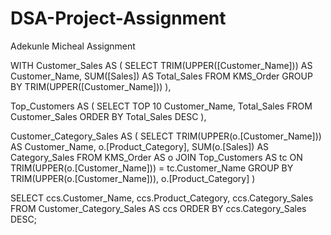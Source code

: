 # DSA-Project-Assignment
Adekunle Micheal Assignment

WITH Customer_Sales AS (
    SELECT 
        TRIM(UPPER([Customer_Name])) AS Customer_Name,
        SUM([Sales]) AS Total_Sales
    FROM KMS_Order
    GROUP BY TRIM(UPPER([Customer_Name]))
),

Top_Customers AS (
    SELECT TOP 10 Customer_Name, Total_Sales
    FROM Customer_Sales
    ORDER BY Total_Sales DESC
),

Customer_Category_Sales AS (
    SELECT 
        TRIM(UPPER(o.[Customer_Name])) AS Customer_Name, 
        o.[Product_Category],
        SUM(o.[Sales]) AS Category_Sales
    FROM KMS_Order AS o
    JOIN Top_Customers AS tc
        ON TRIM(UPPER(o.[Customer_Name])) = tc.Customer_Name
    GROUP BY TRIM(UPPER(o.[Customer_Name])), o.[Product_Category]
)

SELECT 
    ccs.Customer_Name,
    ccs.Product_Category,
    ccs.Category_Sales
FROM Customer_Category_Sales AS ccs
ORDER BY ccs.Category_Sales DESC;
